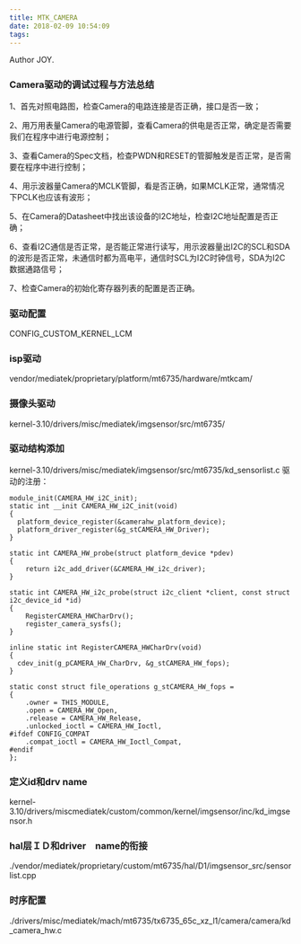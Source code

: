 ```yaml
---
title: MTK_CAMERA
date: 2018-02-09 10:54:09
tags:
---
```


Author JOY.
<!-- excerpt -->

### Camera驱动的调试过程与方法总结
1、首先对照电路图，检查Camera的电路连接是否正确，接口是否一致；

2、用万用表量Camera的电源管脚，查看Camera的供电是否正常，确定是否需要我们在程序中进行电源控制；

3、查看Camera的Spec文档，检查PWDN和RESET的管脚触发是否正常，是否需要在程序中进行控制；

4、用示波器量Camera的MCLK管脚，看是否正确，如果MCLK正常，通常情况下PCLK也应该有波形；

5、在Camera的Datasheet中找出该设备的I2C地址，检查I2C地址配置是否正确；

6、查看I2C通信是否正常，是否能正常进行读写，用示波器量出I2C的SCL和SDA的波形是否正常，未通信时都为高电平，通信时SCL为I2C时钟信号，SDA为I2C数据通路信号；

7、检查Camera的初始化寄存器列表的配置是否正确。

### 驱动配置
CONFIG_CUSTOM_KERNEL_LCM

### isp驱动
vendor/mediatek/proprietary/platform/mt6735/hardware/mtkcam/

### 摄像头驱动
kernel-3.10/drivers/misc/mediatek/imgsensor/src/mt6735/

### 驱动结构添加
kernel-3.10/drivers/misc/mediatek/imgsensor/src/mt6735/kd_sensorlist.c
驱动的注册：
```
module_init(CAMERA_HW_i2C_init);
static int __init CAMERA_HW_i2C_init(void)
{
  platform_device_register(&camerahw_platform_device);
  platform_driver_register(&g_stCAMERA_HW_Driver);
}

static int CAMERA_HW_probe(struct platform_device *pdev)
{
    return i2c_add_driver(&CAMERA_HW_i2c_driver);
}

static int CAMERA_HW_i2c_probe(struct i2c_client *client, const struct i2c_device_id *id)
{
    RegisterCAMERA_HWCharDrv();
    register_camera_sysfs();
}

inline static int RegisterCAMERA_HWCharDrv(void)
{
  cdev_init(g_pCAMERA_HW_CharDrv, &g_stCAMERA_HW_fops);
}

static const struct file_operations g_stCAMERA_HW_fops =
{
    .owner = THIS_MODULE,
    .open = CAMERA_HW_Open,
    .release = CAMERA_HW_Release,
    .unlocked_ioctl = CAMERA_HW_Ioctl,
#ifdef CONFIG_COMPAT
    .compat_ioctl = CAMERA_HW_Ioctl_Compat,
#endif
};
```

### 定义id和drv name
kernel-3.10/drivers/miscmediatek/custom/common/kernel/imgsensor/inc/kd_imgsensor.h

### hal层ＩＤ和driver　name的衔接
./vendor/mediatek/proprietary/custom/mt6735/hal/D1/imgsensor_src/sensorlist.cpp

### 时序配置
./drivers/misc/mediatek/mach/mt6735/tx6735_65c_xz_l1/camera/camera/kd_camera_hw.c
